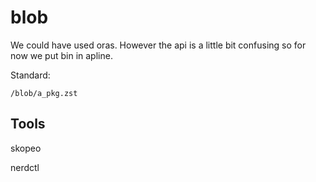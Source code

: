 # blob

We could have used oras. However the api is a little bit confusing so for now we put bin in apline.

Standard:
```
/blob/a_pkg.zst
```


## Tools

skopeo

nerdctl

